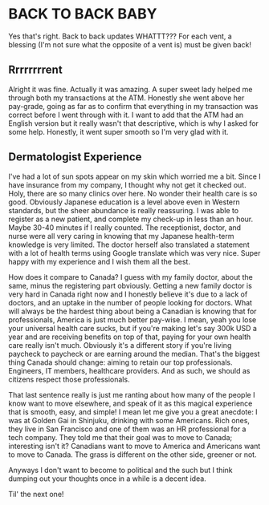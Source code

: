 # BACK TO BACK BABY
Yes that's right. Back to back updates WHATTT??? For each vent, a blessing (I'm not sure what the opposite of a vent is) must be given back!

## Rrrrrrrrent
Alright it was fine. Actually it was amazing. A super sweet lady helped me through both my transactions at the ATM. Honestly she went above her pay-grade, going as far as to confirm that everything in my transaction was correct before I went through with it. I want to add that the ATM had an English version but it really wasn't that descriptive, which is why I asked for some help. Honestly, it went super smooth so I'm very glad with it.

## Dermatologist Experience
I've had a lot of sun spots appear on my skin which worried me a bit. Since I have insurance from my company, I thought why not get it checked out. Holy, there are so many clinics over here. No wonder their health care is so good. Obviously Japanese education is a level above even in Western standards, but the sheer abundance is really reassuring. I was able to register as a new patient, and complete my check-up in less than an hour. Maybe 30-40 minutes if I really counted. The receptionist, doctor, and nurse were all very caring in knowing that my Japanese health-term knowledge is very limited. The doctor herself also translated a statement with a lot of health terms using Google translate which was very nice. Super happy with my experience and I wish them all the best.

How does it compare to Canada? I guess with my family doctor, about the same, minus the registering part obviously. Getting a new family doctor is very hard in Canada right now and I honestly believe it's due to a lack of doctors, and an uptake in the number of people looking for doctors. What will always be the hardest thing about being a Canadian is knowing that for professionals, America is just much better pay-wise. I mean, yeah you lose your universal health care sucks, but if you're making let's say 300k USD a year and are receiving benefits on top of that, paying for your own health care really isn't much. Obviously it's a different story if you're living paycheck to paycheck or are earning around the median. That's the biggest thing Canada should change: aiming to retain our top professionals. Engineers, IT members, healthcare providers. And as such, we should as citizens respect those professionals.

That last sentence really is just me ranting about how many of the people I know want to move elsewhere, and speak of it as this magical experience that is smooth, easy, and simple! I mean let me give you a great anecdote: I was at Golden Gai in Shinjuku, drinking with some Americans. Rich ones, they live in San Francisco and one of them was an HR professional for a tech company. They told me that their goal was to move to Canada; interesting isn't it? Canadians want to move to America and Americans want to move to Canada. The grass is different on the other side, greener or not.

Anyways I don't want to become to political and the such but I think dumping out your thoughts once in a while is a decent idea.

Til' the next one!
